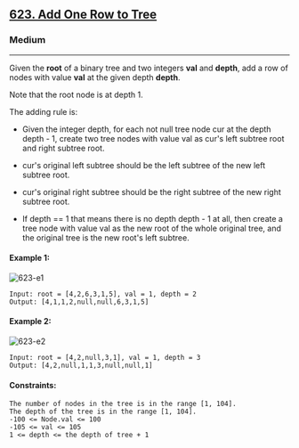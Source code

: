 [623. Add One Row to Tree](https://leetcode.com/problems/add-one-row-to-tree/?envType=daily-question&envId=2024-04-16)
---------------------------------------------------------------------------------------------------------------------------------------------

### Medium
---------------------------------------------------------------------------------------------------------------------------------------------

Given the **root** of a binary tree and two integers **val** and **depth**, add a row of nodes with value **val** at the given depth **depth**.

Note that the root node is at depth 1.

The adding rule is:

- Given the integer depth, for each not null tree node cur at the depth depth - 1, create two tree nodes with value val as cur's left subtree root and right subtree root.

- cur's original left subtree should be the left subtree of the new left subtree root.

- cur's original right subtree should be the right subtree of the new right subtree root.

- If depth == 1 that means there is no depth depth - 1 at all, then create a tree node with value val as the new root of the whole original tree, and the original tree is the new root's left subtree.
 
#### Example 1:
![623-e1](https://github.com/chandrikabijore/LeetCode-solutions/assets/93921178/c21b72dc-81dc-4475-844c-0288d18bd043)
```
Input: root = [4,2,6,3,1,5], val = 1, depth = 2
Output: [4,1,1,2,null,null,6,3,1,5]
```
#### Example 2:
![623-e2](https://github.com/chandrikabijore/LeetCode-solutions/assets/93921178/92ead4b6-e9bb-4810-9b3e-4e9617e942e7)
```
Input: root = [4,2,null,3,1], val = 1, depth = 3
Output: [4,2,null,1,1,3,null,null,1]
```
#### Constraints:
```
The number of nodes in the tree is in the range [1, 104].
The depth of the tree is in the range [1, 104].
-100 <= Node.val <= 100
-105 <= val <= 105
1 <= depth <= the depth of tree + 1
```
